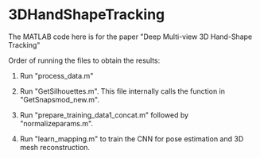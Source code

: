 # 3DHandShapeTracking

The MATLAB code here is for the paper "Deep Multi-view 3D Hand-Shape Tracking"

Order of running the files to obtain the results:

1) Run "process_data.m"
2) Run "GetSilhouettes.m". This file internally calls the function in "GetSnapsmod_new.m".

3) Run "prepare_training_data1_concat.m" followed by "normalizeparams.m".
4) Run "learn_mapping.m" to train the CNN for pose estimation and 3D mesh reconstruction. 
